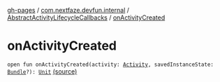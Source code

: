 [gh-pages](../../index.md) / [com.nextfaze.devfun.internal](../index.md) / [AbstractActivityLifecycleCallbacks](index.md) / [onActivityCreated](./on-activity-created.md)

# onActivityCreated

`open fun onActivityCreated(activity: `[`Activity`](https://developer.android.com/reference/android/app/Activity.html)`, savedInstanceState: `[`Bundle`](https://developer.android.com/reference/android/os/Bundle.html)`?): `[`Unit`](https://kotlinlang.org/api/latest/jvm/stdlib/kotlin/-unit/index.html) [(source)](https://github.com/NextFaze/dev-fun/tree/master/devfun-internal/src/main/java/com/nextfaze/devfun/internal/ActivityCallbacks.kt#L17)